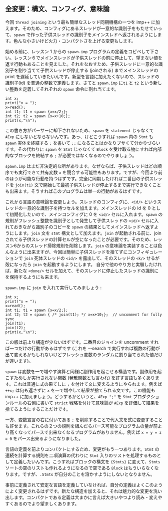 ## 全変更：構文、コンフィグ、意味論

今回 `thread joining` という最も簡単なスレッド同期機構の一つを imp++ に加えます。そのため、コンフィグにあるスレッドが一意的な識別子をもたせていって、`spawn` で作った子供スレッドの識別子をメインスレドへ返されるようにします。色んな小さいけど火力・コンパクトさを上げる変更もします。

始める前に、レッスン 1 からの `spawn.imp` プログラムの定義をコピペして下さい。レッスン６でメインスレッドが子供スレッドの前に停止して、望まない値を返す行動もあることを見ました。それをなおすため、子供スレッドに一意的な識別子を割り当てて子供スレッドが停止する (joinされる) までメインスレッドの print を遅延していきたいんです。新型を言語に加えたくないので、スレッドの識別子(id) を普通の整数で定義します。さてと `spawn.imp` に`t1` と `t2` という新しい整数を定義してそれぞれの `spawn` 命令に割れ当てます。

```
int x;
print("x = ");
x=read();
int t1; t1 = spawn {x=x/2;};
int t2; t2 = spawn {x=x+10;};  
print(x,"\n");
```

この書き方がパーサーに却下されないため、`spawn` を `statement` じゃなくて `AExp` にしないとならないんです。あっ、けどこうすれば `spawn` 内の `Stmt` も `spawn` 実体を終結する `;` を書いて `;;` になることはかなりブサくて分かりづらいです。その代わりに `spawn` を `Stmt` じゃなくて `Block` を受け取る物にすれば内部的なブロックを終結する `;` が必要ではなくなるのでやりましょう。

`spawn.imp` はまだ非決定的な所があります。なぜならば、子供スレッドはどの順序でも実行できて共有変数 `x` を競合する可能性もあります。ですが、今回より前のほうが可能な行動を持つはずです。完全に同期したければ二番目の子供スレッドを `join(t1)` 文で開始して最初子供スレッドが停止するまで実行できなくことも出来ます。そうすればこのプログラムは単一の行動があるはずです。

これから言語の意味論を変更しよう。スレッドのコンフィグに、`<id/>` というスレッドの一意的な識別子を持つセルを加えます。メインスレッドの id を 0 として初期化したいので、メインコンフィグに 0 を `<id/>` セルに入れます。`spawn` の規則がフレッシュ整数を識別子として発生して子供スレッドの `<id/>` セルに入れておきながら識別子のコピーを `spawn` の結果としてメインスレッドへ返すようにします。`join` 文を `stmt` 構文として加えます。`join` が起動される前に、join されてる子供スレッドの計算セルが空になったことが必要です。そのため、レッスン6からのスレッド掃除規則を削除します。`join` の意味論を実装することは色んなように出来ますが、今回は簡単に子供スレッドを捨てずにコンフィギュレーションで `join` 死体スレッドの `<id/>` を露出して、そのスレッドの `<k/>` せるが殻になったら `join` を起動するようにします。
自分で他のやり方と実験したければ、新たな `<done/>` セルを加えて、そのスレッドに停止したスレッドの識別にを保持するようにも来ます。

`spawn.imp` に `join` を入れて実行してみましょう :

```
int x;
print("x = ");
x=read();
int t1; t1 = spawn {x=x/2;};
int t2; t2 = spawn { /* join(t1); */ x=x+10;};  // uncomment for fully sync
join(t1);
join(t2);
print(x,"\n");
```

この版は前より構造が少ないはずです。二番目のジョインを uncomment すれば一つだけの行動があるはずです (これを --search で実行すれば複数の行動が出て変えるかもしれないけどフレッシュ変数のランダムに割り当てられた値だけが違います)。

`spawn` は変数を一で増やす演算と同様に副作用を起こせる構造です。副作用を起こすためしか実行されない関数 (発散関数とも言われ) を許す言語も多くあります。これは普通に式の果てしに `;` を付けて文に変えるようにやられます。例えば `++x;` は何も返さずに `x` を一で増やして結果が捨てられる文です。この機能も imp++ に加えましょう。どうするかというと、`AExp ";"` を `Stmt` プロダクションルールの右側に書いて `strict` 戦略を付けて意味論が `AExp` を評価して結果を捨てるようにすることだけです。

一方、変数宣言の右に付いてある `;` を削除することで代入文を式に変更することも許せます。これらの２つの規則を組んだらパース可能なプログラムの量が前より高くなってパースで出来なくなるプログラムがありません。例えば `x = y = z = 0` をパース出来るようになりました。

言語の定義を前よりコンパクトにするため、変更がもう一つあります。`Stmt` の連続を計算する規則を二項演算の代わりに `Stmt` 入りのリストを処理するものとして定義したいんです。こうすればブロックの構文を `{Stmts}` に変えて、`Stmts` ソートの空のリストも作れるようになるので空である `Block` はもういらなくなります。ですが、`.Stmts` が自分のことを溶かすようにしないとなりません。


事前に定義されて安定な言語を定義していなければ、自分の定義はよくこのようによく変更されるはずです。新たな構造を加えると、それは魅力的な変更を洗い出します。コンパクトである定義は大まかに言えば大きいやつより読み・変えやすくあるのでより望ましくあります。
